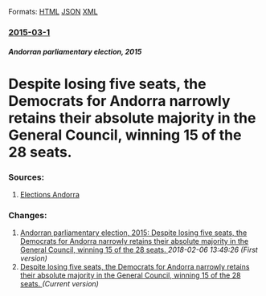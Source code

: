 
Formats: [HTML](/news/2015/03/1/despite-losing-five-seats-the-democrats-for-andorra-narrowly-retains-their-absolute-majority-in-the-general-council-winning-15-of-the-28-s.html)  [JSON](/news/2015/03/1/despite-losing-five-seats-the-democrats-for-andorra-narrowly-retains-their-absolute-majority-in-the-general-council-winning-15-of-the-28-s.json)  [XML](/news/2015/03/1/despite-losing-five-seats-the-democrats-for-andorra-narrowly-retains-their-absolute-majority-in-the-general-council-winning-15-of-the-28-s.xml)  

### [2015-03-1](/news/2015/03/1/index.md)

##### Andorran parliamentary election, 2015
# Despite losing five seats, the Democrats for Andorra narrowly retains their absolute majority in the General Council, winning 15 of the 28 seats. 




### Sources:

1. [Elections Andorra](http://www.eleccions.ad/resultats)

### Changes:

1. [Andorran parliamentary election, 2015: Despite losing five seats, the Democrats for Andorra narrowly retains their absolute majority in the General Council, winning 15 of the 28 seats. ](/news/2015/03/1/andorran-parliamentary-election-2015-despite-losing-five-seats-the-democrats-for-andorra-narrowly-retains-their-absolute-majority-in-the.md) _2018-02-06 13:49:26 (First version)_
1. [Despite losing five seats, the Democrats for Andorra narrowly retains their absolute majority in the General Council, winning 15 of the 28 seats. ](/news/2015/03/1/despite-losing-five-seats-the-democrats-for-andorra-narrowly-retains-their-absolute-majority-in-the-general-council-winning-15-of-the-28-s.md) _(Current version)_
